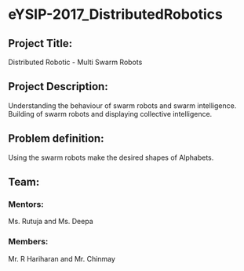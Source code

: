 # eYSIP-2017_DistributedRobotics
## Project Title: 
Distributed Robotic - Multi Swarm Robots

## Project Description:
Understanding the behaviour of swarm robots and swarm intelligence. Building of swarm robots and displaying collective intelligence.

## Problem definition:
Using the swarm robots make the desired shapes of Alphabets. 

## Team: 
### Mentors: 
Ms. Rutuja and Ms. Deepa
### Members: 
Mr. R Hariharan and Mr. Chinmay
